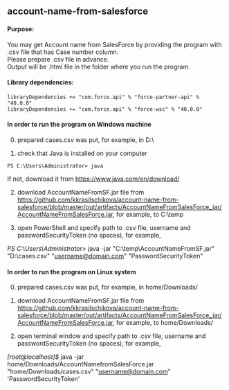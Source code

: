 ## account-name-from-salesforce
#### Purpose:
You may get Account name from SalesForce by providing the program with .csv file that has Case number column.  
Please prepare .csv file in advance.  
Output will be .html file in the folder where you run the program.

#### Library dependencies:
```
libraryDependencies += "com.force.api" % "force-partner-api" % "40.0.0"
libraryDependencies += "com.force.api" % "force-wsc" % "40.0.0"
```

#### In order to run the program on Windows machine

0) prepared cases.csv was put, for example, in D:\

1) check that Java is installed on your computer
```
PS C:\Users\Administrator> java
```
If not, download it from https://www.java.com/en/download/

2) download AccountNameFromSF.jar file from https://github.com/kkrasilschikova/account-name-from-salesforce/blob/master/out/artifacts/AccountNameFromSalesForce_jar/AccountNameFromSalesForce.jar, for example, to C:\temp

3) open PowerShell and specify path to .csv file, username and passwordSecurityToken (no spaces), for example,

*PS C:\Users\Administrator>*
java -jar "C:\temp\AccountNameFromSF.jar" "D:\cases.csv" "username@domain.com" "PasswordSecurityToken"

#### In order to run the program on Linux system

0) prepared cases.csv was put, for example, in home/Downloads/

1) download AccountNameFromSF.jar file from https://github.com/kkrasilschikova/account-name-from-salesforce/blob/master/out/artifacts/AccountNameFromSalesForce_jar/AccountNameFromSalesForce.jar, for example, to home/Downloads/

2) open terminal window and specify path to .csv file, username and passwordSecurityToken (no spaces), for example,

*[root@localhost]$*
java -jar home/Downloads/AccountNamefromSalesForce.jar "home/Downloads/cases.csv" "username@domain.com" 'PasswordSecurityToken'
